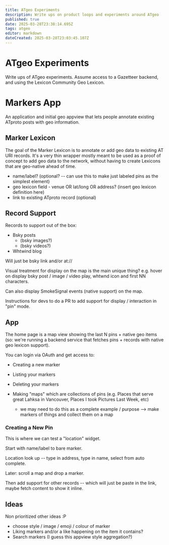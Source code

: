 ```yaml
---
title: ATgeo Experiments
description: Write ups on product loops and experiments around ATgeo
published: true
date: 2025-03-28T23:38:14.695Z
tags: atgeo
editor: markdown
dateCreated: 2025-03-28T23:03:45.107Z
---
```


# ATgeo Experiments

Write ups of ATgeo experiments. Assume access to a Gazetteer backend, and using the Lexicon Community Geo Lexicon.

# Markers App

An application and initial geo appview that lets people annotate existing ATproto posts with geo information.

## Marker Lexicon

The goal of the Marker Lexicon is to annotate or add geo data to existing AT URI records. It's a very thin wrapper mostly meant to be used as a proof of concept to add geo data to the network, without having to create Lexicons that are geo-native ahead of time.

* name/label? (optional? -- can use this to make just labeled pins as the simplest element)
* geo lexicon field - venue OR lat/long OR address? (insert geo lexicon definition here)
* link to existing ATproto record (optional)

## Record Support

Records to support out of the box:
* Bsky posts
	* (bsky images?)
	* (bsky videos?)
* Whtwind blog

Will just be bsky link and/or at://

Visual treatment for display on the map is the main unique thing? e.g. hover on display bsky post / image / video play, whtwnd icon and first NN characters.

Can also display SmokeSignal events (native support) on the map.

Instructions for devs to do a PR to add support for display / interaction in "pin" mode.

## App

The home page is a map view showing the last N pins + native geo items (so: we're running a backend service that fetches pins + records with native geo lexicon support).

You can login via OAuth and get access to:

* Creating a new marker
* Listing your markers
* Deleting your markers

* Making "maps" which are collections of pins (e.g. Places that serve great Lahksa in Vancouver, Places I took Pictures Last Week, etc)
	* we may need to do this as a complete example / purpose --> make markers of things and collect them on a map
  
### Creating a New Pin

This is where we can test a "location" widget.

Start with name/label to bare marker.

Location look up -- type in address, type in name, select from auto complete.

Later: scroll a map and drop a marker.

Then add support for other records -- which will just be paste in the link, maybe fetch content to show it inline.

## Ideas

Non prioritized other ideas :P

* choose style / image / emoji / colour of marker
* Liking markers and/or a like happening on the item it contains?
* Search markers (I guess this appview style aggregation?)